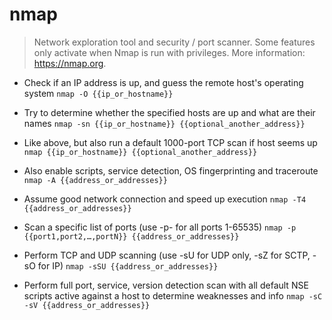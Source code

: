# nmap
> Network exploration tool and security / port scanner.
> Some features only activate when Nmap is run with privileges.
> More information: <https://nmap.org>.

- Check if an IP address is up, and guess the remote host's operating system
`nmap -O {{ip_or_hostname}}`

- Try to determine whether the specified hosts are up and what are their names
`nmap -sn {{ip_or_hostname}} {{optional_another_address}}`

- Like above, but also run a default 1000-port TCP scan if host seems up
`nmap {{ip_or_hostname}} {{optional_another_address}}`

- Also enable scripts, service detection, OS fingerprinting and traceroute
`nmap -A {{address_or_addresses}}`

- Assume good network connection and speed up execution
`nmap -T4 {{address_or_addresses}}`

- Scan a specific list of ports (use -p- for all ports 1-65535)
`nmap -p {{port1,port2,…,portN}} {{address_or_addresses}}`

- Perform TCP and UDP scanning (use -sU for UDP only, -sZ for SCTP, -sO for IP)
`nmap -sSU {{address_or_addresses}}`

- Perform full port, service, version detection scan with all default NSE scripts active against a host to determine weaknesses and info
`nmap -sC -sV {{address_or_addresses}}`

